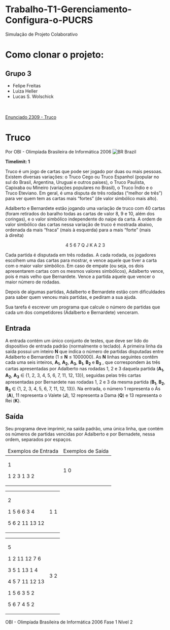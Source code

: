 # Trabalho-T1-Gerenciamento-Configura-o-PUCRS
Simulação de Projeto Colaborativo

# Como clonar o projeto:


## Grupo 3
- Felipe Freitas
- Luiza Heller
- Lucas S. Wolschick
<br><br><br>


[Enunciado 2309 - Truco](https://www.beecrowd.com.br/judge/en/problems/view/2309)
<body>
<div class="header">
<h1>Truco</h1>
<div>
<p>Por OBI - Olimpíada Brasileira de Informática 2006 <img src='https://resources.beecrowd.com.br/gallery/images/flags/br.gif' alt='BR' /> Brazil</p>
</div>
<strong>Timelimit: 1</strong>
</div>
<div class="problem">
<div class="description">
<p>Truco é&nbsp;um jogo de cartas que pode ser jogado por duas ou mais pessoas. Existem diversas variações: o Truco Cego ou Truco Espanhol (popular no sul do Brasil, Argentina, Uruguai e outros países), o Truco Paulista, Capixaba ou Mineiro (variações populares no Brasil), o Truco Índio e o Truco Eteviano. Em geral, é&nbsp;uma disputa de três rodadas (“melhor de três”) para ver quem tem as cartas mais “fortes” (de valor simbólico mais alto).</p>
<p>Adalberto e Bernardete estão jogando uma variação de truco com 40 cartas (foram retirados do baralho todas as cartas de valor 8, 9 e 10, além dos coringas), e o valor simbólico independente do naipe da carta. A ordem de valor simbólico das cartas nessa variação de truco é&nbsp;mostrada abaixo, ordenada da mais “fraca” (mais à&nbsp;esquerda) para a mais “forte” (mais à&nbsp;direita)</p>
<p style="text-align: center;">4 5 6 7 Q J K A 2 3</p>
<p>Cada partida é&nbsp;disputada em três rodadas. A cada rodada, os jogadores escolhem uma das cartas para mostrar, e vence aquele que tiver a carta com o maior valor simbólico. Em caso de empate (ou seja, os dois apresentarem cartas com os mesmos valores simbólicos), Adalberto vence, pois é&nbsp;mais velho que Bernardete. Vence a partida aquele que vencer o maior número de rodadas.</p>
<p>Depois de algumas partidas, Adalberto e Bernardete estão com dificuldades para saber quem venceu mais partidas, e pediram a sua ajuda.</p>
<p>Sua tarefa é&nbsp;escrever um programa que calcule o número de partidas que cada um dos competidores (Adalberto e Bernardete) venceram.</p>
</div>
<h2>Entrada</h2>
<div class="input">
<p>A entrada contém um único conjunto de testes, que deve ser lido do dispositivo de entrada padrão (normalmente o teclado). A primeira linha da saída possui um inteiro <strong>N</strong> que indica o número de partidas disputadas entre Adalberto e Bernardete (1 ≤ <strong>N</strong> ≤ 1000000). As <strong>N</strong> linhas seguintes contêm cada uma seis inteiros, <strong>A<sub>1</sub></strong>, <strong>A<sub>2</sub></strong>, <strong>A<sub>3</sub></strong>, <strong>B<sub>1</sub></strong>, <strong>B<sub>2</sub></strong> e <strong>B<sub>3</sub></strong> , que correspondem às três cartas apresentadas por Adalberto nas rodadas 1, 2 e 3 daquela partida (<strong>A<sub>1</sub></strong>, <strong>A<sub>2</sub></strong>, <strong>A<sub>3</sub></strong> ∈ {1, 2, 3, 4, 5, 6, 7, 11, 12, 13}), seguidas pelas três cartas apresentadas por Bernardete nas rodadas 1, 2 e 3 da mesma partida (<strong>B<sub>1</sub></strong>, <strong>B<sub>2</sub></strong>, <strong>B<sub>3</sub></strong> ∈ {1, 2, 3, 4, 5, 6, 7, 11, 12, 13}). Na entrada, o número 1 representa o Ás &nbsp;(<strong>A</strong>), 11 representa o Valete (<strong>J</strong>), 12 representa a Dama (<strong>Q</strong>) e 13 representa o Rei (<strong>K</strong>).</p>
</div>
<h2>Saída</h2>
<div class="output">
<p>Seu programa deve imprimir, na saída padrão, uma única linha, que contém os números de partidas vencidas por Adalberto e por Bernadete, nessa ordem, separados por espaços.</p>
</div>
<div class="both"></div>
<table>
<thead>
<tr>
<td>Exemplos de Entrada</td>
<td>Exemplos de Saída</td>
</tr>
</thead>
<tbody>
<tr>
<td class="division">
<p>1</p>
<p>1 2 3 1 3 2</p>
</td>
<td>
<p>1 0</p>
</td>
</tr>
</tbody>
</table>
<div class="both"></div>
<table>
<thead>
</thead>
<tbody>
<tr>
<td class="division">
<p>2</p>
<p>1 5 6 6 3 4</p>
<p>5 6 2 11 13 12</p>
</td>
<td>
<p>1 1</p>
</td>
</tr>
</tbody>
</table>
<div class="both"></div>
<table>
<thead>
</thead>
<tbody>
<tr>
<td class="division">
<p>5</p>
<p>1 2 11 12 7 6</p>
<p>3 5 1 13 1 4</p>
<p>4 5 7 11 12 13</p>
<p>1 5 6 3 5 2</p>
<p>5 6 7 4 5 2</p>
</td>
<td>
<p>3 2</p>
</td>
</tr>
</tbody>
</table>
<p class="footer">
OBI - Olimpíada Brasileira de Informática 2006 Fase 1 Nível 2
</p>
</div>
</body>
